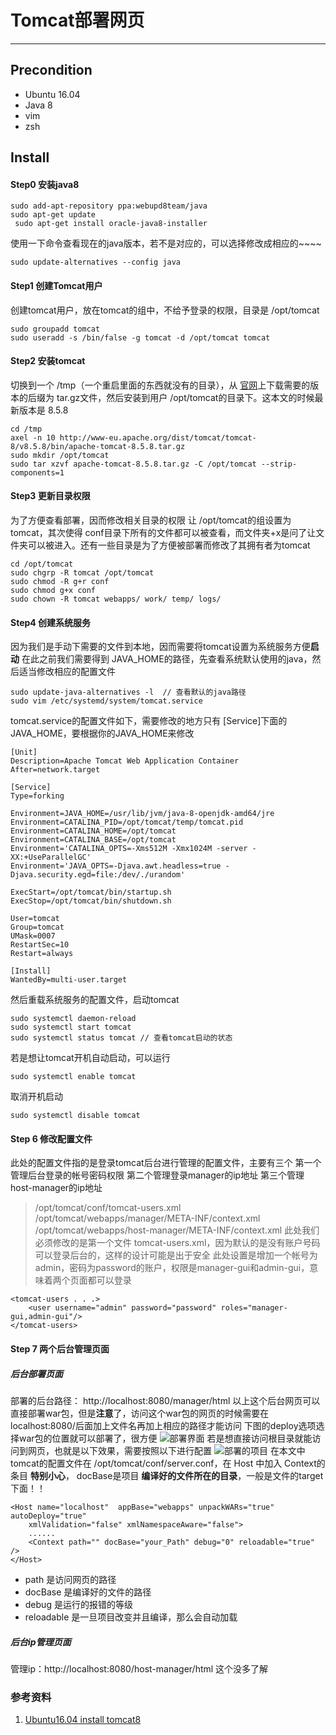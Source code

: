 # Tomcat部署网页
***

## Precondition
* Ubuntu 16.04
* Java 8
* vim
* zsh

## Install
#### Step0 安装java8
```
sudo add-apt-repository ppa:webupd8team/java
sudo apt-get update
 sudo apt-get install oracle-java8-installer
```
使用一下命令查看现在的java版本，若不是对应的，可以选择修改成相应的~~~~
```
sudo update-alternatives --config java
```
#### Step1 创建Tomcat用户
创建tomcat用户，放在tomcat的组中，不给予登录的权限，目录是 /opt/tomcat
```
sudo groupadd tomcat
sudo useradd -s /bin/false -g tomcat -d /opt/tomcat tomcat
```

#### Step2 安装tomcat
切换到一个 /tmp（一个重启里面的东西就没有的目录），从 [官网](http://tomcat.apache.org/download-80.cgi)上下载需要的版本的后缀为 tar.gz文件，然后安装到用户 /opt/tomcat的目录下。这本文的时候最新版本是 8.5.8

```
cd /tmp
axel -n 10 http://www-eu.apache.org/dist/tomcat/tomcat-8/v8.5.8/bin/apache-tomcat-8.5.8.tar.gz
sudo mkdir /opt/tomcat
sudo tar xzvf apache-tomcat-8.5.8.tar.gz -C /opt/tomcat --strip-components=1
```

#### Step3 更新目录权限
为了方便查看部署，因而修改相关目录的权限
让 /opt/tomcat的组设置为tomcat，其次使得 conf目录下所有的文件都可以被查看，而文件夹+x是问了让文件夹可以被进入。还有一些目录是为了方便被部署而修改了其拥有者为tomcat
```
cd /opt/tomcat
sudo chgrp -R tomcat /opt/tomcat
sudo chmod -R g+r conf
sudo chmod g+x conf
sudo chown -R tomcat webapps/ work/ temp/ logs/
```

#### Step4 创建系统服务
因为我们是手动下需要的文件到本地，因而需要将tomcat设置为系统服务方便**启动**
在此之前我们需要得到 JAVA_HOME的路径，先查看系统默认使用的java，然后适当修改相应的配置文件

```
sudo update-java-alternatives -l  // 查看默认的java路径
sudo vim /etc/systemd/system/tomcat.service
```
tomcat.service的配置文件如下，需要修改的地方只有 [Service]下面的JAVA_HOME，要根据你的JAVA_HOME来修改
```
[Unit]
Description=Apache Tomcat Web Application Container
After=network.target

[Service]
Type=forking

Environment=JAVA_HOME=/usr/lib/jvm/java-8-openjdk-amd64/jre
Environment=CATALINA_PID=/opt/tomcat/temp/tomcat.pid
Environment=CATALINA_HOME=/opt/tomcat
Environment=CATALINA_BASE=/opt/tomcat
Environment='CATALINA_OPTS=-Xms512M -Xmx1024M -server -XX:+UseParallelGC'
Environment='JAVA_OPTS=-Djava.awt.headless=true -Djava.security.egd=file:/dev/./urandom'

ExecStart=/opt/tomcat/bin/startup.sh
ExecStop=/opt/tomcat/bin/shutdown.sh

User=tomcat
Group=tomcat
UMask=0007
RestartSec=10
Restart=always

[Install]
WantedBy=multi-user.target
```

然后重载系统服务的配置文件，启动tomcat
```
sudo systemctl daemon-reload
sudo systemctl start tomcat
sudo systemctl status tomcat // 查看tomcat启动的状态
```
若是想让tomcat开机自动启动，可以运行
```
sudo systemctl enable tomcat
```
取消开机启动
```
sudo systemctl disable tomcat
```

#### Step 6 修改配置文件
此处的配置文件指的是登录tomcat后台进行管理的配置文件，主要有三个
第一个管理后台登录的帐号密码权限
第二个管理登录manager的ip地址
第三个管理host-manager的ip地址
> /opt/tomcat/conf/tomcat-users.xml
> /opt/tomcat/webapps/manager/META-INF/context.xml
> /opt/tomcat/webapps/host-manager/META-INF/context.xml
此处我们必须修改的是第一个文件 tomcat-users.xml，因为默认的是没有账户号码可以登录后台的，这样的设计可能是出于安全
此处设置是增加一个帐号为admin，密码为password的账户，权限是manager-gui和admin-gui，意味着两个页面都可以登录
```
<tomcat-users . . .>
    <user username="admin" password="password" roles="manager-gui,admin-gui"/>
</tomcat-users>
```

#### Step 7 两个后台管理页面
##### 后台部署页面
部署的后台路径： http://localhost:8080/manager/html
以上这个后台网页可以直接部署war包，但是**注意**了，访问这个war包的网页的时候需要在localhost:8080/后面加上文件名再加上相应的路径才能访问
下图的deploy选项选择war包的位置就可以部署了，很方便
![部署界面](./Image/manager_gui_2.png)
若是想直接访问根目录就能访问到网页，也就是以下效果，需要按照以下进行配置
![部署的项目](./Image/manager_gui_1.png)
在本文中tomcat的配置文件在 /opt/tomcat/conf/server.conf，在 Host 中加入 Context的条目
**特别小心**， docBase是项目 **编译好的文件所在的目录**，一般是文件的target下面！！

```
<Host name="localhost"  appBase="webapps" unpackWARs="true" autoDeploy="true"
    xmlValidation="false" xmlNamespaceAware="false">
    ......
    <Context path="" docBase="your_Path" debug="0" reloadable="true" />
</Host>
```
* path 是访问网页的路径
* docBase 是编译好的文件的路径
* debug 是运行的报错的等级
* reloadable 是一旦项目改变并且编译，那么会自动加载

##### 后台ip管理页面
管理ip：http://localhost:8080/host-manager/html
这个没多了解


### 参考资料
1. [Ubuntu16.04 install tomcat8](https://www.digitalocean.com/community/tutorials/how-to-install-apache-tomcat-8-on-ubuntu-16-04)